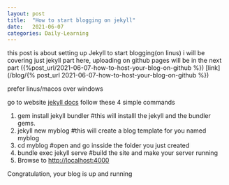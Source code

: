 ```yaml
---
layout: post
title:  "How to start blogging on jekyll"
date:   2021-06-07
categories: Daily-Learning
---
```


this post is about setting up Jekyll to start blogging(on linus)
i will be covering just jekyll part here, uploading on github pages will be in the next part 
({%post_url/2021-06-07-how-to-host-your-blog-on-github %})
[link](/blog/{% post_url 2021-06-07-how-to-host-your-blog-on-github %})


prefer linus/macos over windows

go to website [jekyll docs](https://jekyllrb.com/docs/)
follow these 4 simple commands
1.  gem install jekyll bundler #this will installl the jekyll and the bundler gems.
2.  jekyll new myblog #this will create a blog template for you named myblog
3.  cd myblog #open and go insside the folder you just created
4.  bundle exec jekyll serve #build the site and make your server running
5.  Browse to [http://localhost:4000](http://localhost:4000)

Congratulation, your blog is up and running